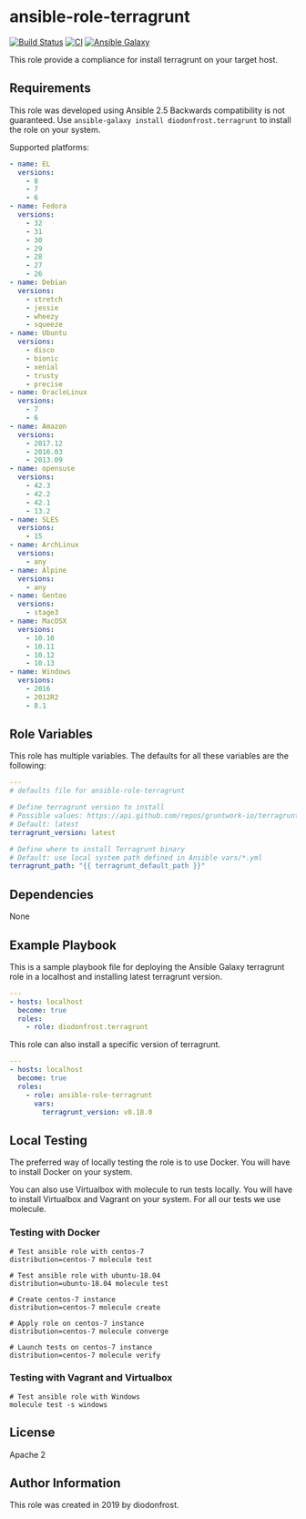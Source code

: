 # ansible-role-terragrunt

[![Build Status](https://travis-ci.com/diodonfrost/ansible-role-terragrunt.svg?branch=master)](https://travis-ci.com/diodonfrost/ansible-role-terragrunt)
[![CI](https://github.com/diodonfrost/ansible-role-terragrunt/workflows/CI/badge.svg)](https://github.com/diodonfrost/ansible-role-terragrunt/actions)
[![Ansible Galaxy](https://img.shields.io/badge/galaxy-diodonfrost.terragrunt-660198.svg)](https://galaxy.ansible.com/diodonfrost/terragrunt)

This role provide a compliance for install terragrunt on your target host.

## Requirements

This role was developed using Ansible 2.5 Backwards compatibility is not guaranteed.
Use `ansible-galaxy install diodonfrost.terragrunt` to install the role on your system.

Supported platforms:

```yaml
- name: EL
  versions:
    - 8
    - 7
    - 6
- name: Fedora
  versions:
    - 32
    - 31
    - 30
    - 29
    - 28
    - 27
    - 26
- name: Debian
  versions:
    - stretch
    - jessie
    - wheezy
    - squeeze
- name: Ubuntu
  versions:
    - disco
    - bionic
    - xenial
    - trusty
    - precise
- name: OracleLinux
  versions:
    - 7
    - 6
- name: Amazon
  versions:
    - 2017.12
    - 2016.03
    - 2013.09
- name: opensuse
  versions:
    - 42.3
    - 42.2
    - 42.1
    - 13.2
- name: SLES
  versions:
    - 15
- name: ArchLinux
  versions:
    - any
- name: Alpine
  versions:
    - any
- name: Gentoo
  versions:
    - stage3
- name: MacOSX
  versions:
    - 10.10
    - 10.11
    - 10.12
    - 10.13
- name: Windows
  versions:
    - 2016
    - 2012R2
    - 8.1
```

## Role Variables

This role has multiple variables. The defaults for all these variables are the following:

```yaml
---
# defaults file for ansible-role-terragrunt

# Define terragrunt version to install
# Possible values: https://api.github.com/repos/gruntwork-io/terragrunt/releases
# Default: latest
terragrunt_version: latest

# Define where to install Terragrunt binary
# Default: use local system path defined in Ansible vars/*.yml
terragrunt_path: "{{ terragrunt_default_path }}"
```

## Dependencies

None

## Example Playbook

This is a sample playbook file for deploying the Ansible Galaxy terragrunt role in a localhost and installing latest terragrunt version.

```yaml
---
- hosts: localhost
  become: true
  roles:
    - role: diodonfrost.terragrunt
```

This role can also install a specific version of terragrunt.

```yaml
---
- hosts: localhost
  become: true
  roles:
    - role: ansible-role-terragrunt
      vars:
        terragrunt_version: v0.18.0

```

## Local Testing

The preferred way of locally testing the role is to use Docker. You will have to install Docker on your system.

You can also use Virtualbox with molecule to run tests locally. You will have to install Virtualbox and Vagrant on your system. For all our tests we use molecule.

### Testing with Docker

```shell
# Test ansible role with centos-7
distribution=centos-7 molecule test

# Test ansible role with ubuntu-18.04
distribution=ubuntu-18.04 molecule test

# Create centos-7 instance
distribution=centos-7 molecule create

# Apply role on centos-7 instance
distribution=centos-7 molecule converge

# Launch tests on centos-7 instance
distribution=centos-7 molecule verify
```

### Testing with Vagrant and Virtualbox

```shell
# Test ansible role with Windows
molecule test -s windows
```

## License

Apache 2

## Author Information

This role was created in 2019 by diodonfrost.
